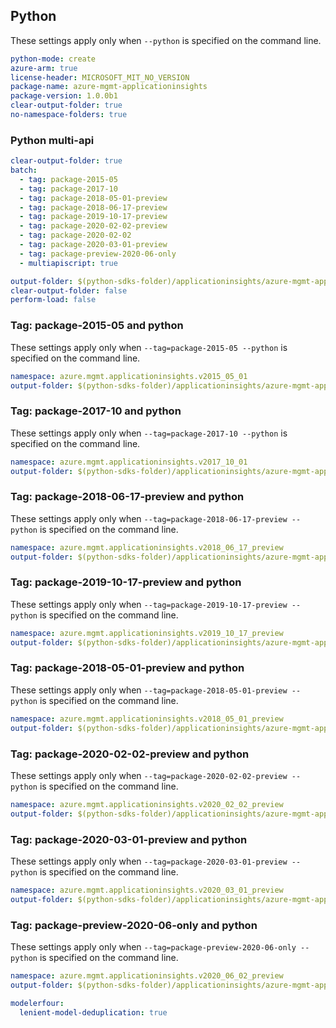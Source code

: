 ## Python

These settings apply only when `--python` is specified on the command line.

```yaml $(python) && $(track2)
python-mode: create
azure-arm: true
license-header: MICROSOFT_MIT_NO_VERSION
package-name: azure-mgmt-applicationinsights
package-version: 1.0.0b1
clear-output-folder: true
no-namespace-folders: true
```
### Python multi-api

``` yaml $(python) && $(multiapi) && $(track2)
clear-output-folder: true
batch:
  - tag: package-2015-05
  - tag: package-2017-10
  - tag: package-2018-05-01-preview
  - tag: package-2018-06-17-preview
  - tag: package-2019-10-17-preview
  - tag: package-2020-02-02-preview
  - tag: package-2020-02-02
  - tag: package-2020-03-01-preview
  - tag: package-preview-2020-06-only
  - multiapiscript: true
```

``` yaml $(multiapiscript)
output-folder: $(python-sdks-folder)/applicationinsights/azure-mgmt-applicationinsights/azure/mgmt/applicationinsights/
clear-output-folder: false
perform-load: false
```

### Tag: package-2015-05 and python

These settings apply only when `--tag=package-2015-05 --python` is specified on the command line.

``` yaml $(tag) == 'package-2015-05' && $(python) && $(track2)
namespace: azure.mgmt.applicationinsights.v2015_05_01
output-folder: $(python-sdks-folder)/applicationinsights/azure-mgmt-applicationinsights/azure/mgmt/applicationinsights/v2015_05_01
```

### Tag: package-2017-10 and python

These settings apply only when `--tag=package-2017-10 --python` is specified on the command line.

``` yaml $(tag) == 'package-2017-10' && $(python) && $(track2)
namespace: azure.mgmt.applicationinsights.v2017_10_01
output-folder: $(python-sdks-folder)/applicationinsights/azure-mgmt-applicationinsights/azure/mgmt/applicationinsights/v2017_10_01
```

### Tag: package-2018-06-17-preview and python

These settings apply only when `--tag=package-2018-06-17-preview --python` is specified on the command line.

``` yaml $(tag) == 'package-2018-06-17-preview' && $(python) && $(track2)
namespace: azure.mgmt.applicationinsights.v2018_06_17_preview
output-folder: $(python-sdks-folder)/applicationinsights/azure-mgmt-applicationinsights/azure/mgmt/applicationinsights/v2018_06_17_preview
```

### Tag: package-2019-10-17-preview and python

These settings apply only when `--tag=package-2019-10-17-preview --python` is specified on the command line.

```yaml $(tag) == 'package-2019-10-17-preview' && $(python) && $(track2)
namespace: azure.mgmt.applicationinsights.v2019_10_17_preview
output-folder: $(python-sdks-folder)/applicationinsights/azure-mgmt-applicationinsights/azure/mgmt/applicationinsights/v2019_10_17_preview
```

### Tag: package-2018-05-01-preview and python

These settings apply only when `--tag=package-2018-05-01-preview --python` is specified on the command line.

``` yaml $(tag) == 'package-2018-05-01-preview' && $(python) && $(track2)
namespace: azure.mgmt.applicationinsights.v2018_05_01_preview
output-folder: $(python-sdks-folder)/applicationinsights/azure-mgmt-applicationinsights/azure/mgmt/applicationinsights/v2018_05_01_preview
```

### Tag: package-2020-02-02-preview and python

These settings apply only when `--tag=package-2020-02-02-preview --python` is specified on the command line.

``` yaml $(tag) == 'package-2020-02-02-preview' && $(python) && $(track2)
namespace: azure.mgmt.applicationinsights.v2020_02_02_preview
output-folder: $(python-sdks-folder)/applicationinsights/azure-mgmt-applicationinsights/azure/mgmt/applicationinsights/v2020_02_02_preview
```

### Tag: package-2020-03-01-preview and python

These settings apply only when `--tag=package-2020-03-01-preview --python` is specified on the command line.

``` yaml $(tag) == 'package-2020-03-01-preview' && $(python) && $(track2)
namespace: azure.mgmt.applicationinsights.v2020_03_01_preview
output-folder: $(python-sdks-folder)/applicationinsights/azure-mgmt-applicationinsights/azure/mgmt/applicationinsights/v2020_03_01_preview
```

### Tag: package-preview-2020-06-only and python

These settings apply only when `--tag=package-preview-2020-06-only --python` is specified on the command line.

``` yaml $(tag) == 'package-preview-2020-06-only' && $(python) && $(track2)
namespace: azure.mgmt.applicationinsights.v2020_06_02_preview
output-folder: $(python-sdks-folder)/applicationinsights/azure-mgmt-applicationinsights/azure/mgmt/applicationinsights/v2020_06_02_preview
```
```yaml $(python) && $(track2)
modelerfour:
  lenient-model-deduplication: true
```